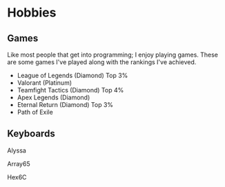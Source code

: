 # Hobbies

## Games

Like most people that get into programming; I enjoy playing games. These are some games I've played along with the rankings I've achieved.

- League of Legends (Diamond) Top 3%
- Valorant (Platinum)
- Teamfight Tactics (Diamond) Top 4%
- Apex Legends (Diamond)
- Eternal Return (Diamond) Top 3%
- Path of Exile

## Keyboards

Alyssa

Array65

Hex6C
